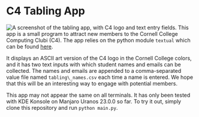 # C4 Tabling App

![A screenshot of the tabling app, with C4 logo and text entry fields.](assets/screenshot.png)
This app is a small program to attract new members to the Cornell College Computing Clubi (C4).
The app relies on the python module `textual` which can be found [here](https://github.com/Textualize/textual).

It displays an ASCII art version of the C4 logo in the Cornell College colors, and it has two text inputs with which student names and emails can be collected.
The names and emails are appended to a comma-separated value file named `tabling\_names.csv` each time a name is entered.
We hope that this will be an interesting way to engage with potential members.

This app may not appear the same on all terminals. It has only been tested with KDE Konsole on Manjaro Uranos 23.0.0 so far.
To try it out, simply clone this repository and run `python main.py`.
